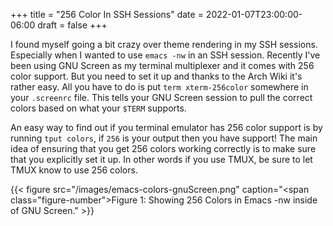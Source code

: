 +++
title = "256 Color In SSH Sessions"
date = 2022-01-07T23:00:00-06:00
draft = false
+++

I found myself going a bit crazy over theme rendering in my SSH sessions. Especially when I wanted to use `emacs -nw` in an SSH session. Recently I've been using GNU Screen as my terminal multiplexer and it comes with 256 color support. But you need to set it up and thanks to the Arch Wiki it's rather easy. All you have to do is put `term xterm-256color` somewhere in your `.screenrc` file. This tells your GNU Screen session to pull the correct colors based on what your `$TERM` supports.

An easy way to find out if you terminal emulator has 256 color support is by running `tput colors`, if `256` is your output then you have support! The main idea of ensuring that you get 256 colors working correctly is to make sure that you explicitly set it up. In other words if you use TMUX, be sure to let TMUX know to use 256 colors.

{{< figure src="/images/emacs-colors-gnuScreen.png" caption="<span class=\"figure-number\">Figure 1: </span>Showing 256 Colors in Emacs -nw inside of GNU Screen." >}}
